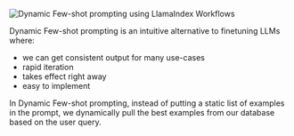 
![Dynamic Few-shot prompting using LlamaIndex Workflows](https://img.youtube.com/vi/Nseuty3LsxY/maxresdefault.jpg)

Dynamic Few-shot prompting is an intuitive alternative to finetuning LLMs where:

- we can get consistent output for many use-cases
- rapid iteration
- takes effect right away
- easy to implement

In Dynamic Few-shot prompting, instead of putting a static list of examples in the prompt, we dynamically pull the best examples from our database based on the user query.

